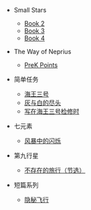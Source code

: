<!-- docs/_sidebar.md -->

- Small Stars
  - [Book 2](small-stars/book2.md)
  - [Book 3](small-stars/book3.md)
  - [Book 4](small-stars/book4.md)

- The Way of Neprius
  - [PreK Points](nep-way/prek-points.md)

- 简单任务
  - [海王三号](episodes/19326-neptune-3.md)
  - [灰与白的尽头](episodes/19420-gray-and-white.md)
  - [写在海王三号检修时](episodes/19903-segmented.md)

- 七元素
  - [风暴中的闪烁](episodes/19609-storm-twinkle.md)

- 第九行星
  - [不存在的旅行（节选）](episodes/21413-the-inexistent-travel-extract01.md)

- 短篇系列
  - [隐秘飞行](short/fly-in-secret.md)
